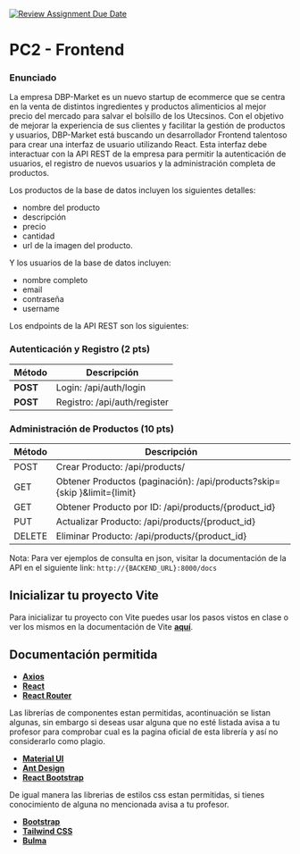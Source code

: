 [![Review Assignment Due Date](https://classroom.github.com/assets/deadline-readme-button-22041afd0340ce965d47ae6ef1cefeee28c7c493a6346c4f15d667ab976d596c.svg)](https://classroom.github.com/a/c-9E3m9l)
# PC2 - Frontend

### Enunciado

La empresa DBP-Market es un nuevo startup de ecommerce que se centra en la venta de distintos ingredientes y productos alimenticios al mejor precio del mercado para salvar el bolsillo de los Utecsinos. Con el objetivo de mejorar la experiencia de sus clientes y facilitar la gestión de productos y usuarios, DBP-Market está buscando un desarrollador Frontend talentoso para crear una interfaz de usuario utilizando React. Esta interfaz debe interactuar con la API REST de la empresa para permitir la autenticación de usuarios, el registro de nuevos usuarios y la administración completa de productos.

Los productos de la base de datos incluyen los siguientes detalles: 
- nombre del producto
- descripción
- precio
- cantidad 
- url de la imagen del producto.

Y los usuarios de la base de datos incluyen:

- nombre completo
- email 
- contraseña 
- username


Los endpoints de la API REST son los siguientes:

### Autenticación y Registro (2 pts)

| Método  |  Descripción  |
|---|---|
|	**POST**   |   Login: /api/auth/login  |
|	**POST**   |   Registro: /api/auth/register |

### Administración de Productos (10 pts)

| Método  |  Descripción  |
|---|---|
| POST |      Crear Producto: /api/products/  |
| GET   |     Obtener Productos (paginación): /api/products?skip={skip }&limit={limit} |
| GET   |    Obtener Producto por ID: /api/products/{product_id} |
| PUT   |     Actualizar Producto: /api/products/{product_id} |
| DELETE| Eliminar Producto: /api/products/{product_id} |

Nota: Para ver ejemplos de consulta en json, visitar la documentación de la API en el siguiente link: `http://{BACKEND_URL}:8000/docs`

## Inicializar tu proyecto Vite

Para inicializar tu proyecto con Vite puedes usar los pasos vistos en clase o ver los mismos en la documentación de Vite [**aquí**](https://vitejs.dev/guide/).

## Documentación permitida 

- [**Axios**](https://axios-http.com/docs/intro)
- [**React**](https://react.dev/reference/react)
- [**React Router**](https://reactrouter.com/web/guides/quick-start)


Las librerías de componentes estan permitidas, acontinuación se listan algunas, sin embargo si deseas usar alguna que no esté listada avisa a tu profesor para comprobar cual es la pagina oficial de esta librería y así no considerarlo como plagio.

- [**Material UI**](https://mui.com/material-ui/getting-started/)
- [**Ant Design**](https://ant.design/)
- [**React Bootstrap**](https://react-bootstrap.netlify.app/docs/components/accordion)

De igual manera las librerias de estilos css estan permitidas, si tienes conocimiento de alguna no mencionada avisa a tu profesor.

- [**Bootstrap**](https://getbootstrap.com/docs/5.0/getting-started/introduction/)
- [**Tailwind CSS**](https://tailwindcss.com/docs)
- [**Bulma**](https://bulma.io/documentation/)